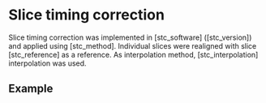 # Slice timing correction

Slice timing correction was implemented in [stc_software] ([stc_version]) and applied using [stc_method]. Individual slices were realigned with slice [stc_reference] as a reference. As interpolation method, [stc_interpolation] interpolation was used.

## Example
